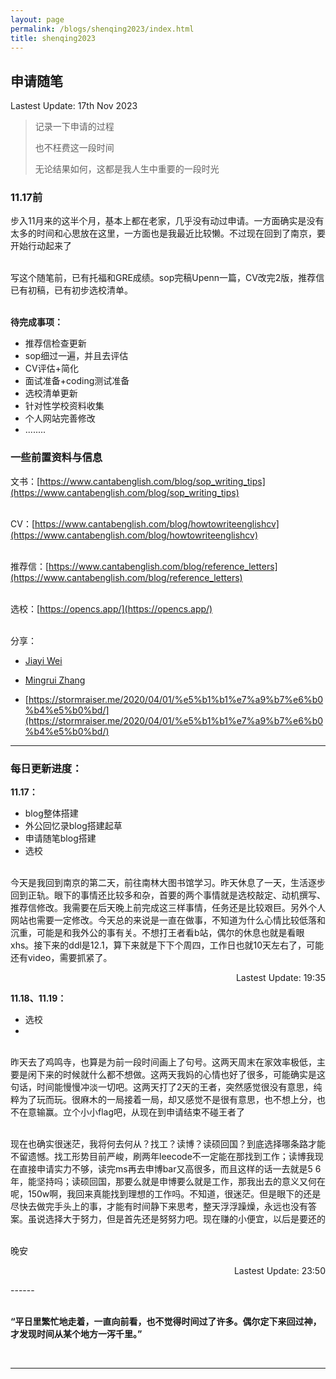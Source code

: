 ```yaml
---
layout: page
permalink: /blogs/shenqing2023/index.html
title: shenqing2023
---
```


## 申请随笔
<p align="left">Lastest Update: 17th Nov 2023</p>

> 记录一下申请的过程
>
> 也不枉费这一段时间
>
> 无论结果如何，这都是我人生中重要的一段时光

### 11.17前

步入11月来的这半个月，基本上都在老家，几乎没有动过申请。一方面确实是没有太多的时间和心思放在这里，一方面也是我最近比较懒。不过现在回到了南京，要开始行动起来了

<br>写这个随笔前，已有托福和GRE成绩。sop完稿Upenn一篇，CV改完2版，推荐信已有初稿，已有初步选校清单。

<br>**待完成事项：**

- 推荐信检查更新
- sop细过一遍，并且去评估
- CV评估+简化
- 面试准备+coding测试准备
- 选校清单更新
- 针对性学校资料收集
- 个人网站完善修改
- ........




### 一些前置资料与信息

文书：[https://www.cantabenglish.com/blog/sop_writing_tips](https://www.cantabenglish.com/blog/sop_writing_tips)

<br>CV：[https://www.cantabenglish.com/blog/howtowriteenglishcv](https://www.cantabenglish.com/blog/howtowriteenglishcv)

<br>推荐信：[https://www.cantabenglish.com/blog/reference_letters](https://www.cantabenglish.com/blog/reference_letters)

<br>选校：[https://opencs.app/](https://opencs.app/)

<br>分享：

- [Jiayi Wei](https://trinkle23897.github.io/posts/application#%E4%B8%80%E4%BA%9B%E5%89%8D%E7%BD%AE%E8%B5%84%E6%96%99)

- [Mingrui Zhang](https://zhang-ming-rui.gitbook.io/when-rocket-launches/)

- [https://stormraiser.me/2020/04/01/%e5%b1%b1%e7%a9%b7%e6%b0%b4%e5%b0%bd/](https://stormraiser.me/2020/04/01/%e5%b1%b1%e7%a9%b7%e6%b0%b4%e5%b0%bd/)


------

### 每日更新进度：
**11.17：**
- blog整体搭建
- 外公回忆录blog搭建起草
- 申请随笔blog搭建
- 选校

<br>今天是我回到南京的第二天，前往南林大图书馆学习。昨天休息了一天，生活逐步回到正轨。眼下的事情还比较多和杂，首要的两个事情就是选校敲定、动机撰写、推荐信修改。我需要在后天晚上前完成这三样事情，任务还是比较艰巨。另外个人网站也需要一定修改。今天总的来说是一直在做事，不知道为什么心情比较低落和沉重，可能是和我外公的事有关。不想打王者看b站，偶尔的休息也就是看眼xhs。接下来的ddl是12.1，算下来就是下下个周四，工作日也就10天左右了，可能还有video，需要抓紧了。

<p align="right">Lastest Update: 19:35</p>

**11.18、11.19：**
- 选校
- 

<br>昨天去了鸡鸣寺，也算是为前一段时间画上了句号。这两天周末在家效率极低，主要是闲下来的时候就什么都不想做。这两天我妈的心情也好了很多，可能确实是这句话，时间能慢慢冲淡一切吧。这两天打了2天的王者，突然感觉很没有意思，纯粹为了玩而玩。很麻木的一局接着一局，却又感觉不是很有意思，也不想上分，也不在意输赢。立个小小flag吧，从现在到申请结束不碰王者了

<br>现在也确实很迷茫，我将何去何从？找工？读博？读硕回国？到底选择哪条路才能不留遗憾。找工形势目前严峻，刷两年leecode不一定能在那找到工作；读博我现在直接申请实力不够，读完ms再去申博bar又高很多，而且这样的话一去就是5 6年，能坚持吗；读硕回国，那要么就是申博要么就是工作，那我出去的意义又何在呢，150w啊，我回来真能找到理想的工作吗。不知道，很迷茫。但是眼下的还是尽快去做完手头上的事，才能有时间静下来思考，整天浮浮躁燥，永远也没有答案。虽说选择大于努力，但是首先还是努努力吧。现在赚的小便宜，以后是要还的

<br>晚安

<p align="right">Lastest Update: 23:50</p>
------

<!-- <br>而Camb暑研最后的成果考评是基于以下三个部分：

- 暑研课程出勤（10%，大家都差不多，甚至请假还可以豁免，这个不提）
- Research Proposal（45%，单写作花了5天时间）
- Final Report（45%，单写作花了14天时间）

<br>最后放一下成绩单和推荐信，相当于"暑研收获"了

- Certificate of Completion 结课证明，没啥用
- Programme Transcript 成绩单(双A)，还算不错，CV上可以多两个字符？
- Letter of Recommendation 基本算“模版推”，没想到的是，之后在暑研申请派上用场了，这个会在另一篇文章细聊。

<center>
<img src="/blogs/cambridge.assets/rl.png">
</center>



------

### 关于暑研本身

就针对暑研来说，线下的体验绝对是更好、收获更多的。但**疫情影响**（担心新学期，学校不给进，隔离周期太长）；还有就是**实力太差**（没错就是菜，大二无paper无connection弱鸡，根本申不到实地暑研）

<br>所以最终选择走付费暑研这种野路子，虽然含金量不高，但胜在方便，不会打乱节奏。总之，从今年6月确定收到offer开始，到正式出成绩单（11月中旬），完整的流程大概是走了5个月。

<br>说回暑研本身，导师 Pietro Liò 是意大利人，在剑桥拿到了Msc学位，然后回意大利攻了**两个PhD** (Systems Dynamics & Theoretical Genetics)，而近几年他主要是做图神经网络和计算生物学。

<br>但就像同项目的朋友(wyc)在知乎上吐槽的，教授的英文口音确实是一言难尽，三节AI正课几乎听不懂——当然，一方面确实是口音的问题，但更多的是ML (机器学习) 经历的欠缺。不过，至少这次暑研在比较感兴趣的 **ML+IIoT** 领域，做了比较深入的文献综述，最后产出的 [Research Proposal](https://caihanlin.com/mypaper/IP/Proposal.pdf) 和 [Final Report](https://caihanlin.com/mypaper/202210camb.pdf) 在大三下的实习学期也给我带来了很大的便利。

<br>最后还要提到，暑研的 Supervisor 是 Liò 教授的二年级博士生，我们叫他Jerry学长——北邮本科，然后在 Sheffield 读了一年MSc，在PhD阶段来到了剑桥做Wireless和ML

<br>学长主要是负责给我们上 Practical（学术技能和ML入门）和 Supervision（项目辅导，给我们的课题进展提供建议）两门课，豪不夸张地说，这次暑研的质量与体验感，很大程度上都是靠Jerry学长撑起来的。

---

### 同期的故事

暑研的同期，把大二下学期搞的那篇 [IoT-System](https://caihanlin.com/mypaper/202208cenim.pdf) 的文章给投了，稀里糊涂中的某IEEE亚洲水会，虽然水的一批，但总算是有自己的第一篇文章。

<br>同时，大三学年停掉了一切学生工作之后，终于可以静下心来学习、读论文、做自己真正喜欢的事情了。大三上，拿到了本科生涯第1次专业第一（GPA3.97），开始做[第二篇文章](https://caihanlin.com/mypaper/202302ICAROB.pdf)并投稿，达到了舒适的**Work-Life-Balance**，总而言之，我逐渐达到了自己所向往的生活。

<br>而回过头来，这次Camb暑研的经历，也让我暂时是坚定了未来攻读PhD的念头。与此同时，受暑研同学（wyc, chx, wjy）的启发，也让我开始更多地关注海外机会——即后来的“海外暑研申请”，这个后面会再写一篇文章细谈。



------

### 关于暑研做的东西

最后还是想简单总结一下这次暑研做的东西：**RIGMS Testbed for IoT Cybersecurity Using Machine Learning Based Approach**

<br>整体思路很大程度上参考了这篇：SCADA System Testbed for Cybersecurity Research Using Machine Learning Approach（连标题都是模仿的，这个系列作者的工作可读性很强）

<br>总之，我们的工作是依照之前实现的 IoT-System 进行魔改，目的是把这个现成的System整合成一个Physical Testbed，然后对其实施定向多源安全攻击（Mutiple-Mixed-Attacks，通过现成的工具实施攻击，抓包也是现成的工具）

<br>进一步，在攻击过程中，捕捉Traffic Activities，提取Traffic Features，最后对数据进行挖掘分析、打标签并汇总，用于后续的训练测试。最后，我们选用了5个不同类型的ML模型来进行训练、测试验证。附上Abstract：

> This paper proposes a real-time intelligent garbage monitoring system (RIGMS) testbed for IoT cybersecurity research. The testbed is established by realistic devices in the physical world, which is a stage in the process of municipal waste disposal. Multiple-mix-attacks were conducted based on the testbed. During the attack scenarios, the network activities were analyzed, and the traffic features were extracted to design a representative RIGMS dataset for training and verifying the authenticity of the machine learning based models. In this paper, five advanced ML models were utilized to detect the cyber-attacks. Experiment results verified the feasibility of implementing learning based models to detect multiple-mix-attacks.

<br>最后上几张图吧：

<left>
<img src="/blogs/cambridge.assets/system.png">
</left>
*图3—Testbed的主要框架*

<left>
<img src="/blogs/cambridge.assets/flowchart.png">
</left>
*图5—训练测试的flow-chart*

<left>
<img src="/blogs/cambridge.assets/table.png">
</left>

*表9—最终跑出来的效果*

<left>
<img src="/blogs/cambridge.assets/results.png">
</left>
*图6—Matlab画的Acc对比图*



------

### 写在最后

最后是闲聊时间。

<br>这几天在知乎看到这么个题目：*# 如何看待广西自治区政府奖学金评审，广西大学推荐人选跨专业取得多项成果和发明专利，大学生真有这么厉害吗？*

<br>均分不到70，却有40+个项目...各种专利、软著（经查大部分都是并未得到授权的，反正都稀里糊涂填上去），这样的履历真的漂亮吗？评选出这样履历的学校们，真的光彩吗？

> “脚踏实地，脚踏实地啊，学弟学妹们”，人生是要跨越**100级**台阶的，而这**第1、2、3级**台阶走得多快，对于人生的整体而言，无足轻重。要明白，走得快并不代表走得远。

本科生进实验室，做paper，绝对是利大于弊的，即使是所谓的“灌水”——毕竟Q先生说过——“90%的数学论文都是...”——从这点出发，有paper至少能证明你科研的能力、激情与基本素养。

<br>但是，绝不要提倡**为了卷而卷的本科生科研**，不要涌入**“一切为了刷简历”**的囹圄当中。在 FZU-MIEC 的三年，我们见过太多一心为了刷履历、卷综测，最后落得身败名裂，两头空的家伙——读者朋友们，请一定勿忘初心呀。 -->

<br>**“平日里繁忙地走着，一直向前看，也不觉得时间过了许多。偶尔定下来回过神，才发现时间从某个地方一泻千里。”**

<br>

------





